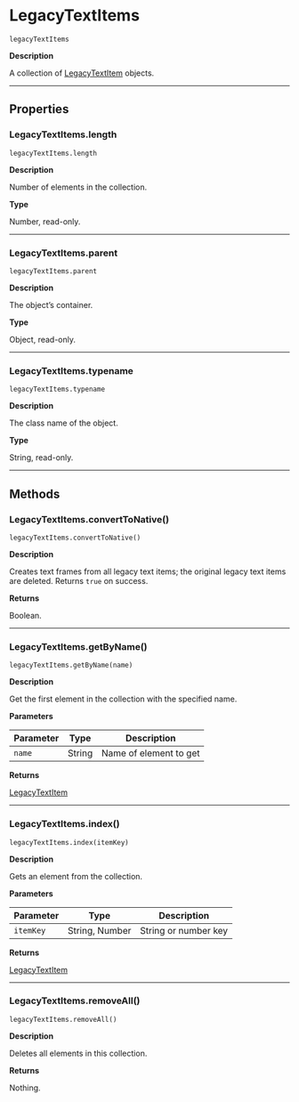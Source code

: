 # LegacyTextItems

`legacyTextItems`

**Description**

A collection of [LegacyTextItem](LegacyTextItem.md#jsobjref-legacytextitem) objects.

---

## Properties

### LegacyTextItems.length

`legacyTextItems.length`

**Description**

Number of elements in the collection.

**Type**

Number, read-only.

---

### LegacyTextItems.parent

`legacyTextItems.parent`

**Description**

The object’s container.

**Type**

Object, read-only.

---

### LegacyTextItems.typename

`legacyTextItems.typename`

**Description**

The class name of the object.

**Type**

String, read-only.

---

## Methods

### LegacyTextItems.convertToNative()

`legacyTextItems.convertToNative()`

**Description**

Creates text frames from all legacy text items; the original legacy text items are deleted. Returns `true` on success.

**Returns**

Boolean.

---

### LegacyTextItems.getByName()

`legacyTextItems.getByName(name)`

**Description**

Get the first element in the collection with the specified name.

**Parameters**

| Parameter   | Type   | Description            |
|-------------|--------|------------------------|
| `name`      | String | Name of element to get |

**Returns**

[LegacyTextItem](LegacyTextItem.md#jsobjref-legacytextitem)

---

### LegacyTextItems.index()

`legacyTextItems.index(itemKey)`

**Description**

Gets an element from the collection.

**Parameters**

| Parameter   | Type           | Description          |
|-------------|----------------|----------------------|
| `itemKey`   | String, Number | String or number key |

**Returns**

[LegacyTextItem](LegacyTextItem.md#jsobjref-legacytextitem)

---

### LegacyTextItems.removeAll()

`legacyTextItems.removeAll()`

**Description**

Deletes all elements in this collection.

**Returns**

Nothing.
